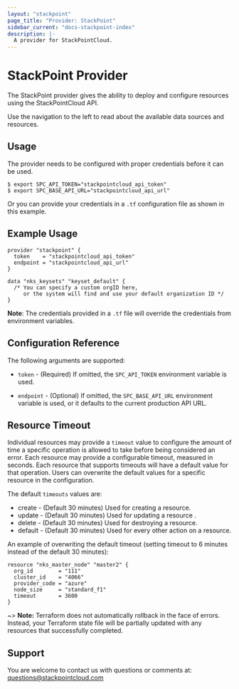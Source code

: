 ```yaml
---
layout: "stackpoint"
page_title: "Provider: StackPoint"
sidebar_current: "docs-stackpoint-index"
description: |-
  A provider for StackPointCloud.
---
```


# StackPoint Provider

The StackPoint provider gives the ability to deploy and configure resources using the StackPointCloud API.

Use the navigation to the left to read about the available data sources and resources.


## Usage

The provider needs to be configured with proper credentials before it can be used.


```hcl
$ export SPC_API_TOKEN="stackpointcloud_api_token"
$ export SPC_BASE_API_URL="stackpointcloud_api_url"
```

Or you can provide your credentials in a `.tf` configuration file as shown in this example.


## Example Usage


```hcl
provider "stackpoint" {
  token    = "stackpointcloud_api_token"
  endpoint = "stackpointcloud_api_url"
}

data "nks_keysets" "keyset_default" {
  /* You can specify a custom orgID here,   
     or the system will find and use your default organization ID */
}
```


**Note**: The credentials provided in a `.tf` file will override the credentials from environment variables.

## Configuration Reference

The following arguments are supported:

* `token` - (Required) If omitted, the `SPC_API_TOKEN` environment variable is used.

* `endpoint` - (Optional) If omitted, the `SPC_BASE_API_URL` environment variable is used, or it defaults to the current production API URL.


## Resource Timeout

Individual resources may provide a `timeout` value to configure the amount of time a specific operation is allowed to take before being considered an error. Each resource may provide a configurable timeout, measured in seconds. Each resource that supports timeouts will have a default value for that operation.
Users can overwrite the default values for a specific resource in the configuration.

The default `timeouts` values are:

* create  - (Default 30 minutes) Used for creating a resource.
* update  - (Default 30 minutes) Used for updating a resource .
* delete  - (Default 30 minutes) Used for destroying a resource.
* default - (Default 30 minutes) Used for every other action on a resource.

An example of overwriting the default timeout (setting timeout to 6 minutes instead of the default 30 minutes):

```hcl
resource "nks_master_node" "master2" {
  org_id        = "111"
  cluster_id    = "4066"
  provider_code = "azure"
  node_size     = "standard_f1"
  timeout       = 3600
}

```

~> **Note:** Terraform does not automatically rollback in the face of errors.
Instead, your Terraform state file will be partially updated with
any resources that successfully completed.

## Support
You are welcome to contact us with questions or comments at: questions@stackpointcloud.com
